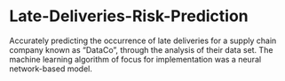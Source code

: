 # Late-Deliveries-Risk-Prediction
Accurately predicting the occurrence of late deliveries for a supply chain company known as “DataCo”, through the analysis of their data set. The machine learning algorithm of focus for implementation was a neural network-based model.
